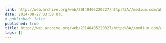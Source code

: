 ```yaml
---
link: http://web.archive.org/web/20140405220327/https%3A//medium.com/about-work/65d4740f7a2f
date: 2014-08-27 03:58 UTC
# published: false
published: true
title: http://web.archive.org/web/20140405220327/https%3A//medium.com/about-work/65d4740f7a2f
tags: []
---
```



